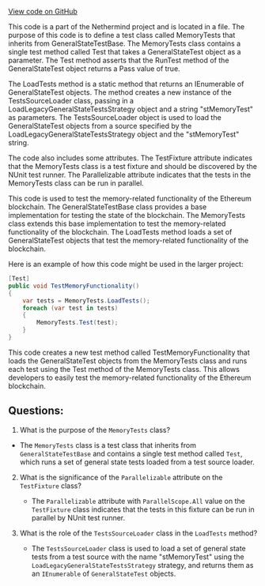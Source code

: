 [View code on GitHub](https://github.com/NethermindEth/nethermind/src/Nethermind/Ethereum.Blockchain.Legacy.Test/MemoryTests.cs)

This code is a part of the Nethermind project and is located in a file. The purpose of this code is to define a test class called MemoryTests that inherits from GeneralStateTestBase. The MemoryTests class contains a single test method called Test that takes a GeneralStateTest object as a parameter. The Test method asserts that the RunTest method of the GeneralStateTest object returns a Pass value of true.

The LoadTests method is a static method that returns an IEnumerable of GeneralStateTest objects. The method creates a new instance of the TestsSourceLoader class, passing in a LoadLegacyGeneralStateTestsStrategy object and a string "stMemoryTest" as parameters. The TestsSourceLoader object is used to load the GeneralStateTest objects from a source specified by the LoadLegacyGeneralStateTestsStrategy object and the "stMemoryTest" string.

The code also includes some attributes. The TestFixture attribute indicates that the MemoryTests class is a test fixture and should be discovered by the NUnit test runner. The Parallelizable attribute indicates that the tests in the MemoryTests class can be run in parallel.

This code is used to test the memory-related functionality of the Ethereum blockchain. The GeneralStateTestBase class provides a base implementation for testing the state of the blockchain. The MemoryTests class extends this base implementation to test the memory-related functionality of the blockchain. The LoadTests method loads a set of GeneralStateTest objects that test the memory-related functionality of the blockchain.

Here is an example of how this code might be used in the larger project:

```csharp
[Test]
public void TestMemoryFunctionality()
{
    var tests = MemoryTests.LoadTests();
    foreach (var test in tests)
    {
        MemoryTests.Test(test);
    }
}
```

This code creates a new test method called TestMemoryFunctionality that loads the GeneralStateTest objects from the MemoryTests class and runs each test using the Test method of the MemoryTests class. This allows developers to easily test the memory-related functionality of the Ethereum blockchain.
## Questions: 
 1. What is the purpose of the `MemoryTests` class?
   - The `MemoryTests` class is a test class that inherits from `GeneralStateTestBase` and contains a single test method called `Test`, which runs a set of general state tests loaded from a test source loader.

2. What is the significance of the `Parallelizable` attribute on the `TestFixture` class?
   - The `Parallelizable` attribute with `ParallelScope.All` value on the `TestFixture` class indicates that the tests in this fixture can be run in parallel by NUnit test runner.

3. What is the role of the `TestsSourceLoader` class in the `LoadTests` method?
   - The `TestsSourceLoader` class is used to load a set of general state tests from a test source with the name "stMemoryTest" using the `LoadLegacyGeneralStateTestsStrategy` strategy, and returns them as an `IEnumerable` of `GeneralStateTest` objects.